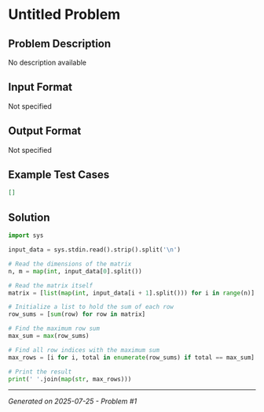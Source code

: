 # Untitled Problem

## Problem Description
No description available

## Input Format
Not specified

## Output Format
Not specified

## Example Test Cases
```json
[]
```

## Solution
```python
import sys

input_data = sys.stdin.read().strip().split('\n')

# Read the dimensions of the matrix
n, m = map(int, input_data[0].split())

# Read the matrix itself
matrix = [list(map(int, input_data[i + 1].split())) for i in range(n)]

# Initialize a list to hold the sum of each row
row_sums = [sum(row) for row in matrix]

# Find the maximum row sum
max_sum = max(row_sums)

# Find all row indices with the maximum sum
max_rows = [i for i, total in enumerate(row_sums) if total == max_sum]

# Print the result
print(' '.join(map(str, max_rows)))
```

---
*Generated on 2025-07-25 - Problem #1*